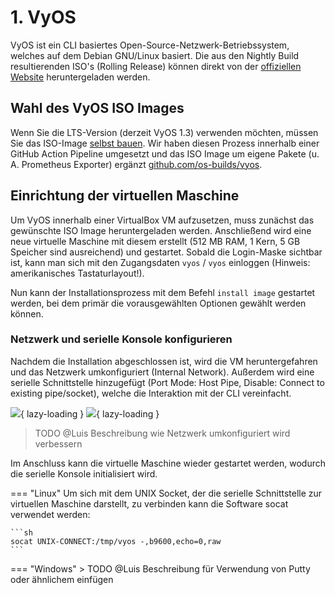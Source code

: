 # 1. VyOS

VyOS ist ein CLI basiertes Open-Source-Netzwerk-Betriebssystem, welches auf dem Debian GNU/Linux basiert.
Die aus den Nightly Build resultierenden ISO's (Rolling Release) können direkt von der [offiziellen Website](https://vyos.net/get/nightly-builds/)
heruntergeladen werden.

## Wahl des VyOS ISO Images

Wenn Sie die LTS-Version (derzeit VyOS 1.3) verwenden möchten, müssen Sie das
ISO-Image [selbst bauen](https://docs.vyos.io/en/latest/contributing/build-vyos.html). Wir haben diesen Prozess innerhalb einer GitHub Action Pipeline umgesetzt und das ISO
Image um eigene Pakete (u. A. Prometheus Exporter) ergänzt [github.com/os-builds/vyos](https://github.com/os-builds/vyos).

## Einrichtung der virtuellen Maschine

Um VyOS innerhalb einer VirtualBox VM aufzusetzen, muss zunächst das gewünschte ISO Image heruntergeladen werden.
Anschließend wird eine neue virtuelle Maschine mit diesem erstellt (512 MB RAM, 1 Kern, 5 GB Speicher sind ausreichend)
und gestartet. Sobald die Login-Maske sichtbar ist, kann man sich mit den Zugangsdaten `vyos` / `vyos` einloggen 
(Hinweis: amerikanisches Tastaturlayout!).

Nun kann der Installationsprozess mit dem Befehl `install image` gestartet werden, bei dem primär die vorausgewählten
Optionen gewählt werden können.

<asciinema-player src="../../assets/cast/vyos-install.cast"></asciinema-player>

### Netzwerk und serielle Konsole konfigurieren

Nachdem die Installation abgeschlossen ist, wird die VM heruntergefahren und das Netzwerk umkonfiguriert (Internal
Network). Außerdem wird eine serielle Schnittstelle hinzugefügt (Port Mode: Host Pipe, Disable: Connect to existing
pipe/socket), welche die Interaktion mit der CLI vereinfacht.

![](../../assets/img/setup/virtualbox/vyos-internal-network.png){ lazy-loading }
![](../../assets/img/setup/virtualbox/vyos-serial.png){ lazy-loading }

> TODO @Luis Beschreibung wie Netzwerk umkonfiguriert wird verbessern

Im Anschluss kann die virtuelle Maschine wieder gestartet werden, wodurch die serielle Konsole initialisiert wird.

=== "Linux"
    Um sich mit dem UNIX Socket, der die serielle Schnittstelle zur virtuellen Maschine darstellt, zu verbinden kann die 
    Software socat verwendet werden:

    ```sh
    socat UNIX-CONNECT:/tmp/vyos -,b9600,echo=0,raw
    ```


=== "Windows"
    > TODO @Luis Beschreibung für Verwendung von Putty oder ähnlichem einfügen

